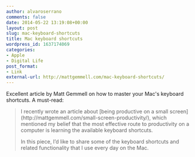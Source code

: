 ```yaml
---
author: alvaroserrano
comments: false
date: 2014-05-22 13:19:08+00:00
layout: post
slug: mac-keyboard-shortcuts
title: Mac keyboard shortcuts
wordpress_id: 1637174069
categories:
- Apple
- Digital Life
post_format:
- Link
external-url: http://mattgemmell.com/mac-keyboard-shortcuts/
---
```


Excellent article by Matt Gemmell on how to master your Mac's keyboard shortcuts. A must-read:



<blockquote>I recently wrote an article about [being productive on a small screen](http://mattgemmell.com/small-screen-productivity/), which mentioned my belief that the most effective route to productivity on a computer is learning the available keyboard shortcuts.

In this piece, I’d like to share some of the keyboard shortcuts and related functionality that I use every day on the Mac.</blockquote>
